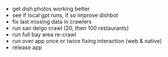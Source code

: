 - get dish photos working better
- see if local gpt runs, if so improve dishbot
- fix last missing data in crawlers
- run san deigo crawl (20, then 100 restaurants)
- run full bay area re-crawl
- run over app once or twice fixing interaction (web & native)
- release app
